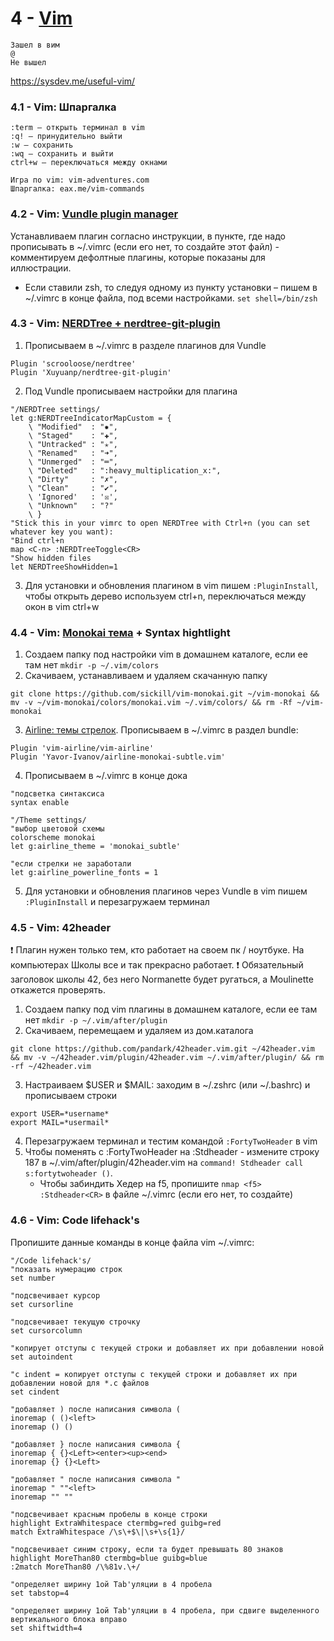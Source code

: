 # 4 - [Vim](https://ru.wikibooks.org/wiki/Vim) #
```
Зашел в вим
@
Не вышел
```
https://sysdev.me/useful-vim/

### 4.1 - Vim: Шпаргалка ###
```
:term – открыть терминал в vim
:q! – принудительно выйти
:w – сохранить
:wq – сохранить и выйти
сtrl+w – переключаться между окнами

Игра по vim: vim-adventures.com
Шпаргалка: eax.me/vim-commands
```

### 4.2 - Vim: [Vundle plugin manager](https://github.com/VundleVim/Vundle.vim) ###
Устанавливаем плагин согласно инструкции, в пункте, где надо прописывать в ~/.vimrc (если его нет, то создайте этот файл) - комментируем дефолтные плагины, которые показаны для иллюстрации.
* Если ставили zsh, то следуя одному из пункту установки – пишем в ~/.vimrc в конце файла, под всеми настройками.
`set shell=/bin/zsh`

### 4.3 - Vim: [NERDTree + nerdtree-git-plugin](https://github.com/Xuyuanp/nerdtree-git-plugin)
1. Прописываем в ~/.vimrc в разделе плагинов для Vundle
```
Plugin 'scrooloose/nerdtree'
Plugin 'Xuyuanp/nerdtree-git-plugin'
```
2. Под Vundle прописываем настройки для плагина
```
"/NERDTree settings/
let g:NERDTreeIndicatorMapCustom = {
    \ "Modified"  : "✹",
    \ "Staged"    : "✚",
    \ "Untracked" : "✭",
    \ "Renamed"   : "➜",
    \ "Unmerged"  : "═",
    \ "Deleted"   : ":heavy_multiplication_x:",
    \ "Dirty"     : "✗",
    \ "Clean"     : "✔︎",
    \ 'Ignored'   : '☒',
    \ "Unknown"   : "?"
    \ }
"Stick this in your vimrc to open NERDTree with Ctrl+n (you can set whatever key you want):
"Bind ctrl+n
map <C-n> :NERDTreeToggle<CR>
"Show hidden files
let NERDTreeShowHidden=1
```
3. Для установки и обновления плагином в vim пишем ```:PluginInstall```, чтобы открыть дерево используем ctrl+n, переключаться между окон в vim ctrl+w

### 4.4 - Vim: [Monokai тема](https://github.com/tomasr/molokai) + Syntax hightlight ###
1. Создаем папку под настройки vim в домашнем каталоге, если ее там нет ```mkdir -p ~/.vim/colors```
2.	Скачиваем, устанавливаем и удаляем скачанную папку
```
git clone https://github.com/sickill/vim-monokai.git ~/vim-monokai && mv -v ~/vim-monokai/colors/monokai.vim ~/.vim/colors/ && rm -Rf ~/vim-monokai
```
3.	[Airline: темы стрелок](https://github.com/vim-airline/vim-airline). Прописываем в ~/.vimrc в раздел bundle:
```
Plugin 'vim-airline/vim-airline'
Plugin 'Yavor-Ivanov/airline-monokai-subtle.vim'
```
4.	Прописываем в ~/.vimrc в конце дока
```
"подсветка синтаксиса
syntax enable

"/Theme settings/
"выбор цветовой схемы
colorscheme monokai
let g:airline_theme = 'monokai_subtle'

"если стрелки не заработали
let g:airline_powerline_fonts = 1
```
5.	Для установки и обновления плагинов через Vundle в vim пишем ```:PluginInstall``` и перезагружаем терминал

### 4.5 - Vim: 42header ###
❗️ Плагин нужен только тем, кто работает на своем пк / ноутбуке. На компьютерах Школы все и так прекрасно работает. ❗️
Обязательный заголовок школы 42, без него Normanette будет ругаться, а Moulinette откажется проверять.
1.	Создаем папку под vim плагины в домашнем каталоге, если ее там нет ```mkdir -p ~/.vim/after/plugin```
2.	Скачиваем, перемещаем и удаляем из дом.каталога
```
git clone https://github.com/pandark/42header.vim.git ~/42header.vim && mv -v ~/42header.vim/plugin/42header.vim ~/.vim/after/plugin/ && rm -rf ~/42header.vim
```
3.	Настраиваем $USER и $MAIL: заходим в ~/.zshrc (или ~/.bashrc) и прописываем строки
```
export USER=*username*
export MAIL=*usermail*
```
4.	Перезагружаем терминал и тестим командой ```:FortyTwoHeader``` в vim
5.	Чтобы поменять с :FortyTwoHeader на :Stdheader - измените строку 187 в ~/.vim/after/plugin/42header.vim на ```command! Stdheader call s:fortytwoheader ()```.
    * Чтобы забиндить Хедер на f5, пропишите ```nmap <f5> :Stdheader<CR>``` в файле ~/.vimrc (если его нет, то создайте)

### 4.6 - Vim: Code lifehack's ###
Пропишите данные команды в конце файла vim ~/.vimrc:
```
"/Code lifehack's/
"показать нумерацию строк
set number

"подсвечивает курсор
set cursorline

"подсвечивает текущую строчку
set cursorcolumn

"копирует отступы с текущей строки и добавляет их при добавлении новой
set autoindent

"c indent = копирует отступы с текущей строки и добавляет их при добавлении новой для *.c файлов
set cindent

"добавляет ) после написания символа (
inoremap ( ()<left>
inoremap () ()

"добавляет } после написания символа {
inoremap { {}<Left><enter><up><end>
inoremap {} {}<Left>

"добавляет " после написания символа "
inoremap " ""<left>
inoremap "" ""

"подсвечивает красным пробелы в конце строки
highlight ExtraWhitespace ctermbg=red guibg=red
match ExtraWhitespace /\s\+$\|\s+\s{1}/

"подсвечивает синим строку, если та будет превышать 80 знаков
highlight MoreThan80 ctermbg=blue guibg=blue
:2match MoreThan80 /\%81v.\+/

"определяет ширину 1ой Tab'уляции в 4 пробела
set tabstop=4

"определяет ширину 1ой Tab'уляции в 4 пробела, при сдвиге выделенного вертикального блока вправо
set shiftwidth=4

```
